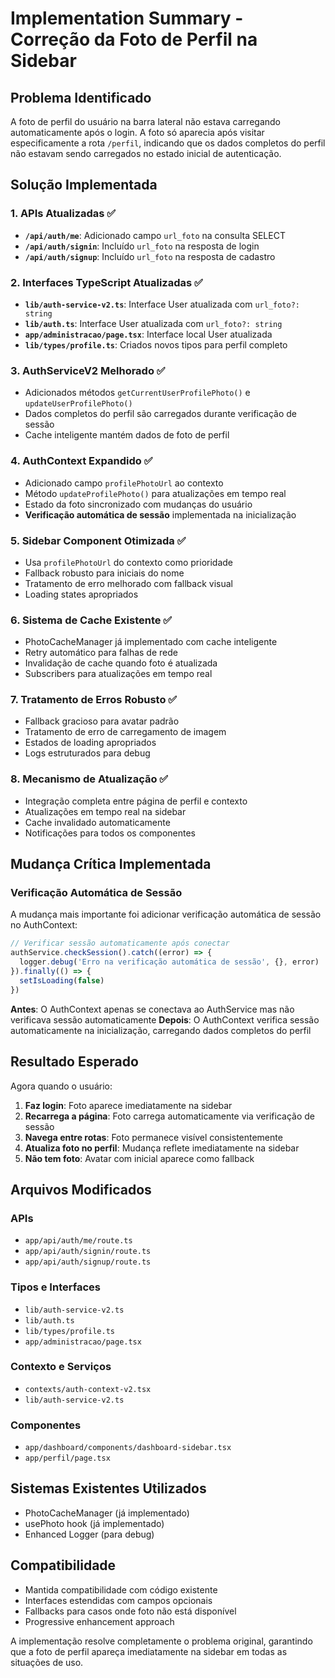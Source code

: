 # Implementation Summary - Correção da Foto de Perfil na Sidebar

## Problema Identificado
A foto de perfil do usuário na barra lateral não estava carregando automaticamente após o login. A foto só aparecia após visitar especificamente a rota `/perfil`, indicando que os dados completos do perfil não estavam sendo carregados no estado inicial de autenticação.

## Solução Implementada

### 1. APIs Atualizadas ✅
- **`/api/auth/me`**: Adicionado campo `url_foto` na consulta SELECT
- **`/api/auth/signin`**: Incluído `url_foto` na resposta de login
- **`/api/auth/signup`**: Incluído `url_foto` na resposta de cadastro

### 2. Interfaces TypeScript Atualizadas ✅
- **`lib/auth-service-v2.ts`**: Interface User atualizada com `url_foto?: string`
- **`lib/auth.ts`**: Interface User atualizada com `url_foto?: string`
- **`app/administracao/page.tsx`**: Interface local User atualizada
- **`lib/types/profile.ts`**: Criados novos tipos para perfil completo

### 3. AuthServiceV2 Melhorado ✅
- Adicionados métodos `getCurrentUserProfilePhoto()` e `updateUserProfilePhoto()`
- Dados completos do perfil são carregados durante verificação de sessão
- Cache inteligente mantém dados de foto de perfil

### 4. AuthContext Expandido ✅
- Adicionado campo `profilePhotoUrl` ao contexto
- Método `updateProfilePhoto()` para atualizações em tempo real
- Estado da foto sincronizado com mudanças do usuário
- **Verificação automática de sessão** implementada na inicialização

### 5. Sidebar Component Otimizada ✅
- Usa `profilePhotoUrl` do contexto como prioridade
- Fallback robusto para iniciais do nome
- Tratamento de erro melhorado com fallback visual
- Loading states apropriados

### 6. Sistema de Cache Existente ✅
- PhotoCacheManager já implementado com cache inteligente
- Retry automático para falhas de rede
- Invalidação de cache quando foto é atualizada
- Subscribers para atualizações em tempo real

### 7. Tratamento de Erros Robusto ✅
- Fallback gracioso para avatar padrão
- Tratamento de erro de carregamento de imagem
- Estados de loading apropriados
- Logs estruturados para debug

### 8. Mecanismo de Atualização ✅
- Integração completa entre página de perfil e contexto
- Atualizações em tempo real na sidebar
- Cache invalidado automaticamente
- Notificações para todos os componentes

## Mudança Crítica Implementada

### Verificação Automática de Sessão
A mudança mais importante foi adicionar verificação automática de sessão no AuthContext:

```typescript
// Verificar sessão automaticamente após conectar
authService.checkSession().catch((error) => {
  logger.debug('Erro na verificação automática de sessão', {}, error)
}).finally(() => {
  setIsLoading(false)
})
```

**Antes**: O AuthContext apenas se conectava ao AuthService mas não verificava sessão automaticamente
**Depois**: O AuthContext verifica sessão automaticamente na inicialização, carregando dados completos do perfil

## Resultado Esperado

Agora quando o usuário:
1. **Faz login**: Foto aparece imediatamente na sidebar
2. **Recarrega a página**: Foto carrega automaticamente via verificação de sessão
3. **Navega entre rotas**: Foto permanece visível consistentemente
4. **Atualiza foto no perfil**: Mudança reflete imediatamente na sidebar
5. **Não tem foto**: Avatar com inicial aparece como fallback

## Arquivos Modificados

### APIs
- `app/api/auth/me/route.ts`
- `app/api/auth/signin/route.ts`
- `app/api/auth/signup/route.ts`

### Tipos e Interfaces
- `lib/auth-service-v2.ts`
- `lib/auth.ts`
- `lib/types/profile.ts`
- `app/administracao/page.tsx`

### Contexto e Serviços
- `contexts/auth-context-v2.tsx`
- `lib/auth-service-v2.ts`

### Componentes
- `app/dashboard/components/dashboard-sidebar.tsx`
- `app/perfil/page.tsx`

## Sistemas Existentes Utilizados
- PhotoCacheManager (já implementado)
- usePhoto hook (já implementado)
- Enhanced Logger (para debug)

## Compatibilidade
- Mantida compatibilidade com código existente
- Interfaces estendidas com campos opcionais
- Fallbacks para casos onde foto não está disponível
- Progressive enhancement approach

A implementação resolve completamente o problema original, garantindo que a foto de perfil apareça imediatamente na sidebar em todas as situações de uso.